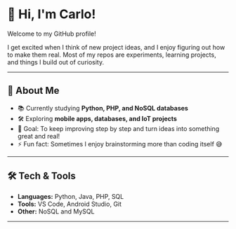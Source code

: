 # 👋 Hi, I'm Carlo!

Welcome to my GitHub profile!  

I get excited when I think of new project ideas, and I enjoy figuring out how to make them real. Most of my repos are experiments, learning projects, and things I build out of curiosity.

---

## 🌱 About Me
- 📚 Currently studying **Python, PHP, and NoSQL databases**  
- 🛠 Exploring **mobile apps, databases, and IoT projects**  
- 🎯 Goal: To keep improving step by step and turn ideas into something great and real! 
- ⚡ Fun fact: Sometimes I enjoy brainstorming more than coding itself 😅  

---

## 🛠 Tech & Tools
- **Languages:** Python, Java, PHP, SQL  
- **Tools:** VS Code, Android Studio, Git  
- **Other:** NoSQL and MySQL  

---
